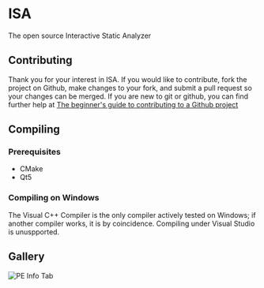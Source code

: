 ISA
===
The open source Interactive Static Analyzer

Contributing
------------
Thank you for your interest in ISA. If you would like to contribute, fork the project on Github, make changes to your fork, and submit a pull request so your changes can be merged. If you are new to git or github, you can find further help at [The beginner's guide to contributing to a Github project](https://akrabat.com/the-beginners-guide-to-contributing-to-a-github-project/)

Compiling
---------

### Prerequisites
* CMake
* Qt5

### Compiling on Windows
The Visual C++ Compiler is the only compiler actively tested on Windows; if another compiler works, it is by coincidence.
Compiling under Visual Studio is unuspported.





Gallery
-------
![PE Info Tab](https://i.imgur.com/cP5frIy.png)